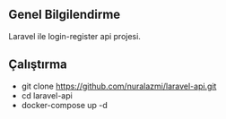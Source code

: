 ## Genel Bilgilendirme

Laravel ile login-register api projesi.

## Çalıştırma

- git clone https://github.com/nuralazmi/laravel-api.git
- cd laravel-api
- docker-compose up -d